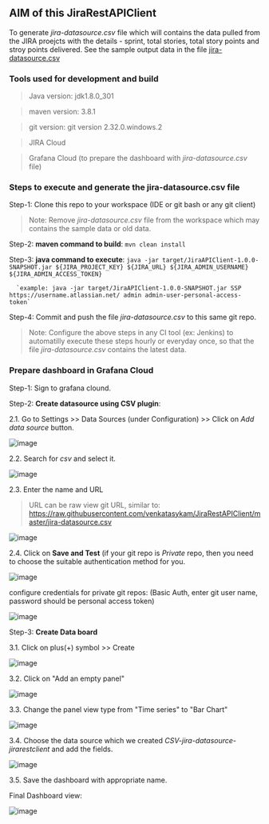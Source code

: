 
## AIM of this JiraRestAPIClient

  To generate *jira-datasource.csv* file which will contains the data pulled from the JIRA proejcts with the details - sprint, total stories, total story points and stroy points delivered. See the sample output data in the file [jira-datasource.csv](https://github.com/venkatasykam/JiraRestAPIClient/blob/master/jira-datasource.csv)

### Tools used for development and build

> Java version: jdk1.8.0_301

> maven version: 3.8.1

> git version: git version 2.32.0.windows.2

> JIRA Cloud

> Grafana Cloud (to prepare the dashboard with *jira-datasource.csv* file)

### Steps to execute and generate the jira-datasource.csv file

Step-1: Clone this repo to your workspace (IDE or git bash or any git client)

> Note: Remove *jira-datasource.csv* file from the workspace which may contains the sample data or old data.

Step-2: **maven command to build**: `mvn clean install`

Step-3: **java command to execute**: `java -jar target/JiraAPIClient-1.0.0-SNAPSHOT.jar ${JIRA_PROJECT_KEY} ${JIRA_URL} ${JIRA_ADMIN_USERNAME} ${JIRA_ADMIN_ACCESS_TOKEN}`

      `example: java -jar target/JiraAPIClient-1.0.0-SNAPSHOT.jar SSP https://username.atlassian.net/ admin admin-user-personal-access-token`

Step-4: Commit and push the file *jira-datasource.csv* to this same git repo.

> Note: Configure the above steps in any CI tool (ex: Jenkins) to automatilly execute these steps hourly or everyday once, so that the file *jira-datasource.csv* contains the latest data.

### Prepare dashboard in Grafana Cloud

Step-1: Sign to grafana clound.

Step-2: **Create datasource using CSV plugin**: 

  2.1. Go to Settings >> Data  Sources (under Configuration) >> Click on *Add data source* button.

![image](https://user-images.githubusercontent.com/24622526/130913522-a06d0f99-febd-4834-8e99-192aa4137b7c.png)

  2.2. Search for *csv* and select it.
  
![image](https://user-images.githubusercontent.com/24622526/130913707-123191cb-4d53-4dc6-b28e-7d9ed9b13c11.png)

  2.3. Enter the name and URL
  
  > URL can be raw view git URL, similar to: https://raw.githubusercontent.com/venkatasykam/JiraRestAPIClient/master/jira-datasource.csv
  
![image](https://user-images.githubusercontent.com/24622526/130913957-76919897-fea8-4e52-998e-462fdae9a08d.png)

  2.4. Click on **Save and Test** (if your git repo is *Private* repo, then you need to choose the suitable authentication method for you.
   
![image](https://user-images.githubusercontent.com/24622526/130914323-8814324f-eb07-41db-a00f-1f5a82f8db65.png)

configure credentials for private git repos: (Basic Auth, enter git user name, password should be personal access token)

![image](https://user-images.githubusercontent.com/24622526/130917121-73e93d5c-b9ba-48d6-9ca5-ca748fc2934d.png)


Step-3: **Create Data board**

  3.1. Click on plus(+) symbol >> Create 
  
![image](https://user-images.githubusercontent.com/24622526/130915626-910fee9e-1a8f-4f31-be26-49b5fc4c5bcf.png)

  3.2. Click on "Add an empty panel"
  
![image](https://user-images.githubusercontent.com/24622526/130915866-59710977-360c-45ce-a74b-f27f2ae28096.png)

  3.3. Change the panel view type from "Time series" to "Bar Chart"

![image](https://user-images.githubusercontent.com/24622526/130916090-c3e2c473-f226-498c-a62e-1e0c8672556b.png)

  3.4. Choose the data source which we created *CSV-jira-datasource-jirarestclient* and add the fields.
  
![image](https://user-images.githubusercontent.com/24622526/130916685-ac758bb8-bd92-4bdd-a24d-b507fe15780c.png)

  3.5. Save the dashboard with appropriate name.
  
Final Dashboard view:

![image](https://user-images.githubusercontent.com/24622526/130913232-3396cab5-5e81-4d8c-a966-5fe324c1985e.png)





